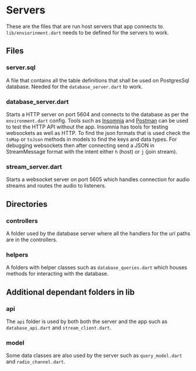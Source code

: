 # Servers
These are the files that are run host servers that app connects to. `lib/enviorinment.dart` needs
to be defined for the servers to work.

## Files
### server.sql
A file that contains all the table definitions that shall be used on PostgresSql database. Needed for
the `database_server.dart` to work.

### database_server.dart
Starts a HTTP server on port 5604 and connects to the database as per the `environment.dart` config.
Tools such as [Insomnia](https://insomnia.rest/) and [Postman](https://www.postman.com/) can be used to test the HTTP API without the app.
Insomnia has tools for testing websockets as well as HTTP. To find the json formats that is used check 
the `toMap` or `toJson` methods in models to find the keys and data types. For debugging websockets
then after connecting send a JSON in StreamMessage format with the intent either `h` (host) or `j` (join stream).

### stream_server.dart
Starts a websocket server on port 5605 which handles connection for audio streams and routes the audio to listeners.

## Directories
### controllers
A folder used by the database server where all the handlers for the url paths are in the controllers.

### helpers
A folders with helper classes such as `database_queries.dart` which houses methods for interacting with the database.

## Additional dependant folders in lib
### api
The `api` folder is used by both both the server and the app such as `database_api.dart` and `stream_client.dart`.

### model
Some data classes are also used by the server such as `query_model.dart` and `radio_channel.dart`.
